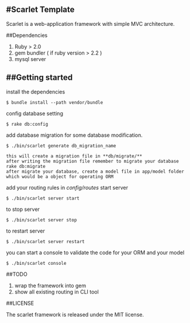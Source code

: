 #Scarlet Template
---
Scarlet is a web-application framework with simple MVC architecture.

##Dependencies

1. Ruby > 2.0
1. gem bundler ( if ruby version > 2.2 )
1. mysql server  


##Getting started
---
 install the dependencies

```
$ bundle install --path vendor/bundle
```

config database setting 

```
$ rake db:config
```

add database migration for some database modification.

```
$ ./bin/scarlet generate db_migration_name

this will create a migration file in **db/migrate/**
after writing the migration file remember to migrate your database
rake db:migrate
after migrate your database, create a model file in app/model folder which would be a object for operating ORM  

```

add your routing rules in *config/routes*
start server 

```
$ ./bin/scarlet server start
```

to stop server

```
$ ./bin/scarlet server stop
```

to restart server

```
$ ./bin/scarlet server restart
```

you can start a console to validate the code for your ORM and your model  

```
$ ./bin/scarlet console
```

##TODO

1. wrap the framework into gem
1. show all existing routing in CLI tool

##LICENSE

The scarlet framework is released under the MIT license.
